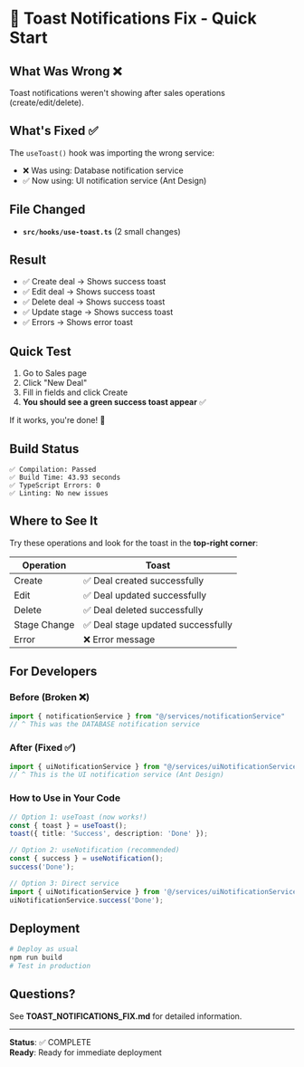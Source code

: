 # 🎯 Toast Notifications Fix - Quick Start

## What Was Wrong ❌
Toast notifications weren't showing after sales operations (create/edit/delete).

## What's Fixed ✅
The `useToast()` hook was importing the wrong service:
- ❌ Was using: Database notification service  
- ✅ Now using: UI notification service (Ant Design)

## File Changed
- **`src/hooks/use-toast.ts`** (2 small changes)

## Result
- ✅ Create deal → Shows success toast
- ✅ Edit deal → Shows success toast
- ✅ Delete deal → Shows success toast
- ✅ Update stage → Shows success toast
- ✅ Errors → Shows error toast

## Quick Test
1. Go to Sales page
2. Click "New Deal"
3. Fill in fields and click Create
4. **You should see a green success toast appear** ✅

If it works, you're done! 🎉

## Build Status
```
✅ Compilation: Passed
✅ Build Time: 43.93 seconds
✅ TypeScript Errors: 0
✅ Linting: No new issues
```

## Where to See It
Try these operations and look for the toast in the **top-right corner**:

| Operation | Toast |
|-----------|-------|
| Create | ✅ Deal created successfully |
| Edit | ✅ Deal updated successfully |
| Delete | ✅ Deal deleted successfully |
| Stage Change | ✅ Deal stage updated successfully |
| Error | ❌ Error message |

## For Developers

### Before (Broken ❌)
```typescript
import { notificationService } from "@/services/notificationService"
// ^ This was the DATABASE notification service
```

### After (Fixed ✅)
```typescript
import { uiNotificationService } from "@/services/uiNotificationService"
// ^ This is the UI notification service (Ant Design)
```

### How to Use in Your Code
```typescript
// Option 1: useToast (now works!)
const { toast } = useToast();
toast({ title: 'Success', description: 'Done' });

// Option 2: useNotification (recommended)
const { success } = useNotification();
success('Done');

// Option 3: Direct service
import { uiNotificationService } from '@/services/uiNotificationService';
uiNotificationService.success('Done');
```

## Deployment
```bash
# Deploy as usual
npm run build
# Test in production
```

## Questions?
See **TOAST_NOTIFICATIONS_FIX.md** for detailed information.

---

**Status**: ✅ COMPLETE  
**Ready**: Ready for immediate deployment